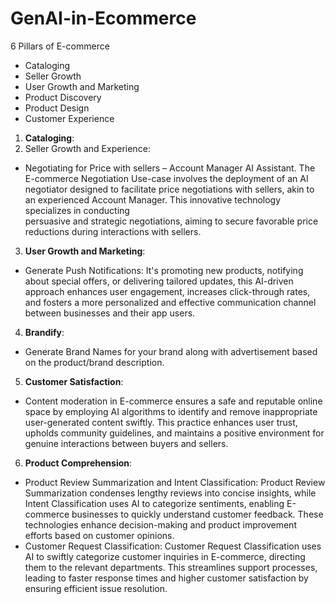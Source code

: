 # GenAI-in-Ecommerce

6 Pillars of E-commerce

- Cataloging
- Seller Growth
- User Growth and Marketing 
- Product Discovery 
- Product Design
- Customer Experience

1. **Cataloging**:
2. Seller Growth and Experience:
- Negotiating for Price with sellers – Account Manager AI Assistant.
  The E-commerce Negotiation Use-case involves the deployment of an AI negotiator designed to facilitate price negotiations with sellers, akin to an experienced Account Manager. This innovative technology specializes in conducting   
  persuasive and strategic negotiations, aiming to secure favorable price reductions during interactions with sellers.

3. **User Growth and Marketing**:
- Generate Push Notifications: It's promoting new products, notifying about special offers, or delivering tailored updates, this AI-driven approach enhances user engagement, increases click-through rates, and fosters a more personalized and effective communication channel between businesses and their app users.

4. **Brandify**:
- Generate Brand Names for your brand along with advertisement based on the product/brand description.

5. **Customer Satisfaction**:
- Content moderation in E-commerce ensures a safe and reputable online space by employing AI algorithms to identify and remove inappropriate user-generated content swiftly. This practice enhances user trust, upholds community guidelines, and maintains a positive environment for genuine interactions between buyers and sellers.

6. **Product Comprehension**: 
- Product Review Summarization and Intent Classification: Product Review Summarization condenses lengthy reviews into concise insights, while Intent Classification uses AI to categorize sentiments, enabling E-commerce businesses to quickly understand customer feedback. These technologies enhance decision-making and product improvement efforts based on customer opinions.
- Customer Request Classification: Customer Request Classification uses AI to swiftly categorize customer inquiries in E-commerce, directing them to the relevant departments. This streamlines support processes, leading to faster response times and higher customer satisfaction by ensuring efficient issue resolution.




